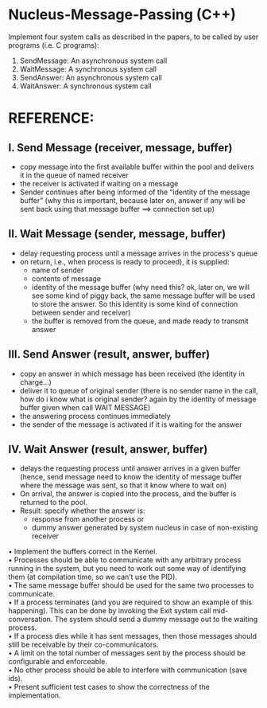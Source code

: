 # Nucleus-Message-Passing (C++)
Implement four system calls as described in the papers, to be called by user programs (i.e. C programs):
1. SendMessage: An asynchronous system call
2. WaitMessage: A synchronous system call
3. SendAnswer: An asynchronous system call
4. WaitAnswer: A synchronous system call

# REFERENCE:
## I.	Send Message (receiver, message, buffer)
- copy message into the first available buffer within the pool and delivers it in the queue of named receiver
- the receiver is activated if waiting on a message
- Sender continues after being informed of the “identity of the message buffer” (why this is important, because later on, answer if any   will be sent back using that message buffer ==> connection set up)

## II.	Wait Message (sender, message, buffer)
- delay requesting process until a message arrives in the process's queue
- on return, i.e., when process is ready to proceed), it is supplied:
   + name of sender
   + contents of message
   + identity of the message buffer (why need this? ok, later on, we will see some kind of piggy back, the same message buffer will be        used to store the answer. So this identity is some kind of connection between sender and receiver)
   + the buffer is removed from the queue, and made ready to transmit answer

## III.	Send Answer (result, answer, buffer)
- copy an answer in which message has been received (the identity in charge...)
- deliver it to queue of original sender (there is no sender name in the  call, how do i know what is original sender? again by the       identity of message buffer given when call WAIT MESSAGE)
- the answering process continues immediately
- the sender of the message is activated if it is waiting for the answer

## IV.	Wait Answer (result, answer, buffer)
- delays the requesting process until answer arrives in a given buffer (hence, send message need to know the identity of message buffer   where the message was sent, so that it know where to wait on)
- On arrival, the answer is copied into the process, and the buffer is  returned to the pool.
- Result: specify whether the answer is:
   + response from another process or
   + dummy answer generated by system nucleus in case of non-existing receiver


•	Implement the buffers correct in the Kernel.<br>
•	Processes should be able to communicate with any arbitrary process running in the system, but you need to work out some way of          identifying them (at compilation time, so we can’t use the PID).<br>
•	The same message buffer should be used for the same two processes to communicate.<br>
•	If a process terminates (and you are required to show an example of this happening). This can be done by invoking the Exit system        call mid-conversation. The system should send a dummy message out to the waiting process.<br>
•	If a process dies while it has sent messages, then those messages should still be receivable by their co-communicators.<br>
•	A limit on the total number of messages sent by the process should be configurable and enforceable.<br>
•	No other process should be able to interfere with communication (save ids).<br>
•	Present sufficient test cases to show the correctness of the implementation.<br>
